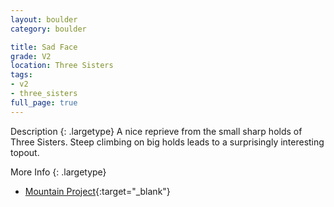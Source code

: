 ```yaml
---
layout: boulder
category: boulder

title: Sad Face
grade: V2
location: Three Sisters
tags:
- v2
- three_sisters
full_page: true
---
```



Description
{: .largetype}
A nice reprieve from the small sharp holds of Three Sisters. Steep climbing on big holds leads to a surprisingly interesting topout.

More Info
{: .largetype}
- [Mountain Project](https://www.mountainproject.com/route/106462897/the-sad-face){:target="_blank"}
